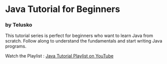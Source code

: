 # Java Tutorial for Beginners  
### by Telusko

This tutorial series is perfect for beginners who want to learn Java from scratch. Follow along to understand the fundamentals and start writing Java programs.

Watch the Playlist : [Java Tutorial Playlist on YouTube](https://youtube.com/playlist?list=PLsyeobzWxl7pe_IiTfNyr55kwJPWbgxB5&si=0m6U6Mf7Qlm3DVtq)
